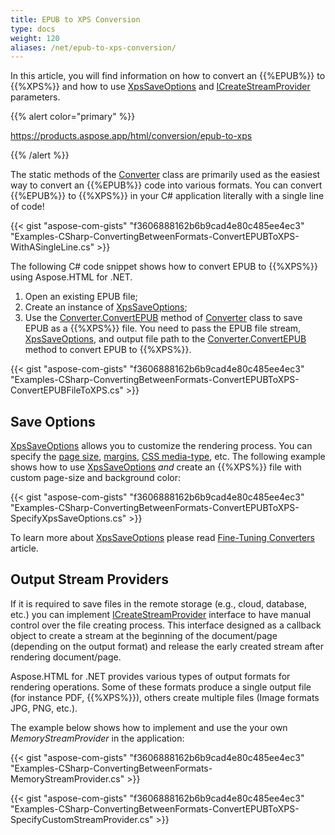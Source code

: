 ```yaml
---
title: EPUB to XPS Conversion
type: docs
weight: 120
aliases: /net/epub-to-xps-conversion/
---
```


In this article, you will find information on how to convert an {{%EPUB%}} to {{%XPS%}} and how to use [XpsSaveOptions](https://apireference.aspose.com/net/html/aspose.html.saving/xpssaveoptions) and [ICreateStreamProvider](https://apireference.aspose.com/net/html/aspose.html.io/icreatestreamprovider) parameters.

{{% alert color="primary" %}} 

<https://products.aspose.app/html/conversion/epub-to-xps>

{{% /alert %}} 

The static methods of the [Converter](https://apireference.aspose.com/net/html/aspose.html.converters/converter) class are primarily used as the easiest way to convert an {{%EPUB%}} code into various formats. You can convert {{%EPUB%}} to {{%XPS%}} in your C# application literally with a single line of code!

{{< gist "aspose-com-gists" "f3606888162b6b9cad4e80c485ee4ec3" "Examples-CSharp-ConvertingBetweenFormats-ConvertEPUBToXPS-WithASingleLine.cs" >}}

The following C# code snippet shows how to convert EPUB to {{%XPS%}} using Aspose.HTML for .NET.

1. Open an existing EPUB file;
1. Create an instance of [XpsSaveOptions](https://apireference.aspose.com/net/html/aspose.html.saving/xpssaveoptions);
1. Use the [Converter.ConvertEPUB](https://apireference.aspose.com/net/html/aspose.html.converters.converter/convertepub/methods/9) method of [Converter](https://apireference.aspose.com/net/html/aspose.html.converters/converter) class to save EPUB as a {{%XPS%}} file. You need to pass the EPUB file stream, [XpsSaveOptions](https://apireference.aspose.com/net/html/aspose.html.saving/xpssaveoptions), and output file path to the [Converter.ConvertEPUB](https://apireference.aspose.com/net/html/aspose.html.converters.converter/convertepub/methods/9) method to convert EPUB to {{%XPS%}}.

{{< gist "aspose-com-gists" "f3606888162b6b9cad4e80c485ee4ec3" "Examples-CSharp-ConvertingBetweenFormats-ConvertEPUBToXPS-ConvertEPUBFileToXPS.cs" >}}
## **Save Options**
[XpsSaveOptions](https://apireference.aspose.com/net/html/aspose.html.saving/xpssaveoptions) allows you to customize the rendering process. You can specify the [page size](https://apireference.aspose.com/net/html/aspose.html.rendering/renderingoptions/properties/pagesetup), [margins](https://apireference.aspose.com/net/html/aspose.html.drawing/page/properties/margin), [CSS media-type](https://apireference.aspose.com/net/html/aspose.html.rendering/mediatype), etc. The following example shows how to use [XpsSaveOptions](https://apireference.aspose.com/net/html/aspose.html.saving/xpssaveoptions) *and* create an {{%XPS%}} file with custom page-size and background color:

{{< gist "aspose-com-gists" "f3606888162b6b9cad4e80c485ee4ec3" "Examples-CSharp-ConvertingBetweenFormats-ConvertEPUBToXPS-SpecifyXpsSaveOptions.cs" >}}

To learn more about [XpsSaveOptions](https://apireference.aspose.com/html/net/aspose.html.saving/xpssaveoptions) please read [Fine-Tuning Converters](/html/net/fine-tuning-converters/) article.
## **Output Stream Providers**
If it is required to save files in the remote storage (e.g., cloud, database, etc.) you can implement [ICreateStreamProvider](https://apireference.aspose.com/net/html/aspose.html.io/icreatestreamprovider) interface to have manual control over the file creating process. This interface designed as a callback object to create a stream at the beginning of the document/page (depending on the output format) and release the early created stream after rendering document/page.

Aspose.HTML for .NET provides various types of output formats for rendering operations. Some of these formats produce a single output file (for instance PDF, {{%XPS%}}), others create multiple files (Image formats JPG, PNG, etc.).

The example below shows how to implement and use the your own *MemoryStreamProvider* in the application:

{{< gist "aspose-com-gists" "f3606888162b6b9cad4e80c485ee4ec3" "Examples-CSharp-ConvertingBetweenFormats-MemoryStreamProvider.cs" >}}

{{< gist "aspose-com-gists" "f3606888162b6b9cad4e80c485ee4ec3" "Examples-CSharp-ConvertingBetweenFormats-ConvertEPUBToXPS-SpecifyCustomStreamProvider.cs" >}}
